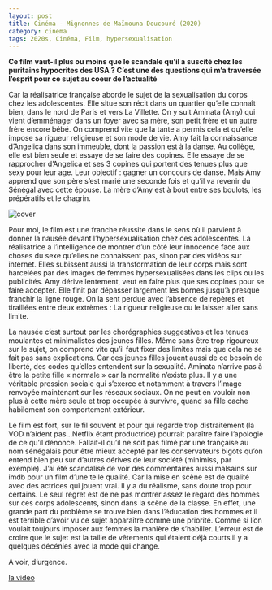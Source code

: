 ```yaml
---
layout: post
title: Cinéma - Mignonnes de Maïmouna Doucouré (2020)
category: cinema
tags: 2020s, Cinéma, Film, hypersexualisation
---
```


**Ce film vaut-il plus ou moins que le scandale qu’il a suscité chez les puritains hypocrites des USA ? C’est une des questions qui m’a traversée l’esprit pour ce sujet au coeur de l’actualité**

Car la réalisatrice française aborde le sujet de la sexualisation du corps chez les adolescentes. Elle situe son récit dans un quartier qu’elle connaît bien, dans le nord de Paris et vers La Villette. On y suit Aminata (Amy) qui vient d’emménager dans un foyer avec sa mère, son petit frère et  un autre frère encore bébé. On comprend vite que la tante a permis cela et qu’elle impose sa rigueur religieuse et son mode de vie. Amy fait la connaissance d’Angelica dans son immeuble, dont la passion est à la danse. Au collège, elle est bien seule et essaye de se faire des copines. Elle essaye de se rapprocher d’Angelica et ses 3 copines qui portent des tenues plus que sexy pour leur age. Leur objectif : gagner un concours de danse. Mais Amy apprend que son père s’est marié une seconde fois et qu’il va revenir du Sénégal avec cette épouse. La mère d’Amy est à bout entre ses boulots, les prépératifs et le chagrin.

![cover](https://cheziceman.files.wordpress.com/2020/10/film_9259822044046178.jpg)

Pour moi, le film est une franche réussite dans le sens où il parvient à donner la nausée devant l’hypersexualisation chez ces adolescentes. La réalisatrice a l’intelligence de montrer d’un côté leur innocence face aux choses du sexe qu’elles ne connaissent pas, sinon par des vidéos sur internet. Elles subissent aussi la transformation de leur corps mais sont harcelées par des images de femmes hypersexualisées dans les clips ou les publicités. Amy dérive lentement, veut en faire plus que ses copines pour se faire accepter. Elle finit par dépasser largement les bornes jusqu’à presque franchir la ligne rouge. On la sent perdue avec l’absence de repères et tiraillées entre deux extrèmes : La rigueur religieuse ou le laisser aller sans limite.

La nausée c’est surtout par les chorégraphies suggestives et les tenues moulantes et minimalistes des jeunes filles. Même sans être trop rigoureux sur le sujet, on comprend vite qu’il faut fixer des limites mais que cela ne se fait pas sans explications. Car ces jeunes filles jouent aussi de ce besoin de liberté, des codes qu’elles entendent sur la sexualité. Aminata n’arrive pas à être la petite fille « normale » car la normalité n’existe plus. Il y a une véritable pression sociale qui s’exerce et notamment à travers l’image renvoyée maintenant sur les réseaux sociaux. On ne peut en vouloir non plus à cette mère seule et trop occupée à survivre, quand sa fille cache habilement son comportement extérieur.

Le film est fort, sur le fil souvent et pour qui regarde trop distraitement (la VOD n’aident pas…Netflix étant productrice) pourrait paraître faire l’apologie de ce qu’il dénonce. Fallait-il qu’il ne soit pas filmé par une française au nom sénégalais pour être mieux accepté par les conservateurs bigots qu’on entend bien peu sur d’autres dérives de leur société (minimiss, par exemple). J’ai été scandalisé de voir des commentaires aussi malsains sur imdb pour un film d’une telle qualité. Car la mise en scène est de qualité avec des actrices qui jouent vrai. Il y a du réalisme, sans doute trop pour certains. Le seul regret est de ne pas montrer assez le regard des hommes sur ces corps adolescents, sinon dans la scène de la classe. En effet, une grande part du problème se trouve bien dans l’éducation des hommes et il est terrible d’avoir vu ce sujet apparaître comme une priorité. Comme si l’on voulait toujours imposer aux femmes la manière de s’habiller. L’erreur est de croire que le sujet est la taille de vêtements qui étaient déjà courts il y a quelques décénies avec la mode qui change.

A voir, d’urgence.

[la video](https://youtu.be/qwdKwmDnk_M)
